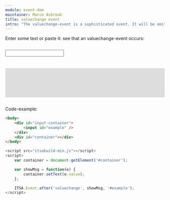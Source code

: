```yaml
---
module: event-dom
maintainer: Marco Asbreuk
title: valuechange event
intro: "The valuechange-event is a sophisticated event. It will be emitted on every type of intermediate changes of the element. Even when you paste content by rightclicking the mouse."
---
```


<style type="text/css">
    #input-container {
        margin-top: 2em;
        min-height: 2.1em;
    }
    #container,
    #container2 {
        margin: 2em 0;
        padding: 1em;
        min-height: 4.6em;
        background-color: #ddd;
    }
</style>

Enter some text or paste it: see that an valuechange-event occurs:

<div id="input-container">
    <input id="example" />
</div>
<div id="container"></div>


Code-example:

```html
<body>
    <div id="input-container">
        <input id="example" />
    </div>
    <div id="container"></div>
</body>
```

```js
<script src="itsabuild-min.js"></script>
<script>
    var container = document.getElement('#container');

    var showMsg = function(e) {
        container.setText(e.value);
    };

    ITSA.Event.after('valuechange', showMsg, '#example');
</script>
```

<script src="../../dist/itsabuild-min.js"></script>
<script>
    var container = document.getElement('#container');

    var showMsg = function(e) {
        container.setText(e.value);
    };

    ITSA.Event.after('valuechange', showMsg, '#example');
</script>